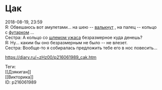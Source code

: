 Цак
====

   
 2018-08-19, 23:59   
  Я: Обвешаюсь вот амулетами... на шею --  [валькнут](https://en.wikipedia.org/wiki/Valknut)  , на палец -- кольцо с  [футарком](https://ru.wikipedia.org/wiki/%D0%A4%D1%83%D1%82%D0%B0%D1%80%D0%BA)  ...   
 Сестра: А кольцо со  [шлемом ужаса](https://en.wikipedia.org/wiki/Helm_of_Awe)  безразмерное куда денешь?   
 Я: Ну... каким бы оно безразмерным не было -- не влезет.   
 Сестра: Вообще-то я собиралась предложить тебе его в нос повесить...   
    
 <https://diary.ru/~zHz00/p216061989_cak.htm>   
   
 Теги:   
 [[Дзякиган]]   
 [[Викторика]]   
 ID: p216061989